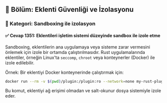 ## 📘 Bölüm: Eklenti Güvenliği ve İzolasyonu  
### 🔹 Kategori: Sandboxing ile izolasyon  
#### ✅ Cevap 1351: Eklentileri işletim sistemi düzeyinde sandbox ile izole etme

Sandboxing, eklentilerin ana uygulamaya veya sisteme zarar vermesini önlemek için izole bir ortamda çalıştırılmasıdır. Rust uygulamalarında eklentiler, örneğin Linux'ta `seccomp`, `chroot` veya konteynerler (Docker) ile izole edilebilir.

Örnek: Bir eklentiyi Docker konteynerinde çalıştırmak için:

```sh
docker run --rm -v $(pwd)/plugin:/plugin:ro --network=none my-rust-plugin
```
Bu komut, eklentiyi ağ erişimi olmadan ve salt-okunur dosya sistemiyle izole eder.
